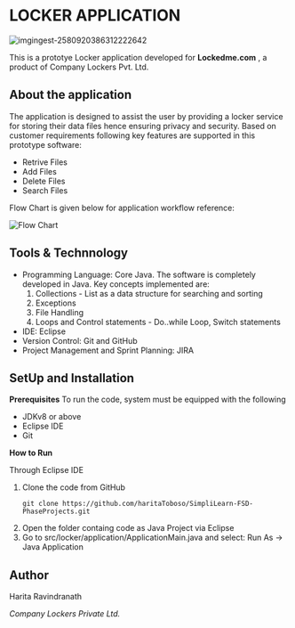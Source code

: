# LOCKER APPLICATION 

![imgingest-2580920386312222642](https://user-images.githubusercontent.com/61909695/94593598-ef723c80-02a6-11eb-9a58-3273012e5bd1.png)

This is a prototye Locker application developed for **Lockedme.com** , a product of Company Lockers Pvt. Ltd. 

## About the application
The application is designed to assist the user by providing a locker service for storing their data files hence ensuring privacy and security. 
Based on customer requirements following key features are supported in this prototype software:
  - Retrive Files
  - Add Files
  - Delete Files
  - Search Files

Flow Chart is given below for application workflow reference:

![Flow Chart](https://user-images.githubusercontent.com/61909695/94599739-84c4ff00-02ae-11eb-8025-7a9ae3cc1ee6.jpg)

## Tools & Technnology
- Programming Language: Core Java.
  The software is completely developed in Java. Key concepts implemented are:
    1. Collections - List as a data structure for searching and sorting
    2. Exceptions
    3. File Handling
    4. Loops and Control statements - Do..while Loop, Switch statements
 - IDE: Eclipse
 - Version Control: Git and GitHub
 - Project Management and Sprint Planning: JIRA
 
 ## SetUp and Installation
 **Prerequisites**
 To run the code, system must be equipped with the following
 - JDKv8 or above
 - Eclipse IDE
 - Git

**How to Run**

Through Eclipse IDE
1. Clone the code from GitHub
    ````
    git clone https://github.com/haritaToboso/SimpliLearn-FSD-PhaseProjects.git
    ````
2. Open the folder containg code as Java Project via Eclipse
3. Go to src/locker/application/ApplicationMain.java and select: 
     Run As -> Java Application
     
## Author
Harita Ravindranath

*Company Lockers Private Ltd.*
